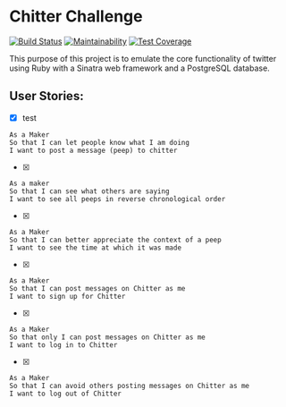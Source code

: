 Chitter Challenge
=================
[![Build Status](https://travis-ci.org/ad13380/chitter-challenge.svg?branch=master)](https://travis-ci.org/ad13380/chitter-challenge)
[![Maintainability](https://api.codeclimate.com/v1/badges/4b5f01d41b05890e8acc/maintainability)](https://codeclimate.com/github/ad13380/chitter-challenge/maintainability)
[![Test Coverage](https://api.codeclimate.com/v1/badges/4b5f01d41b05890e8acc/test_coverage)](https://codeclimate.com/github/ad13380/chitter-challenge/test_coverage)

This purpose of this project is to emulate the core functionality of twitter using Ruby with a Sinatra web framework and a PostgreSQL database.

User Stories:
-------

- [x] test

```
As a Maker
So that I can let people know what I am doing  
I want to post a message (peep) to chitter
```

- [x]  

```
As a maker
So that I can see what others are saying  
I want to see all peeps in reverse chronological order
```

- [x] 

```
As a Maker
So that I can better appreciate the context of a peep
I want to see the time at which it was made
```

- [x] 
```
As a Maker
So that I can post messages on Chitter as me
I want to sign up for Chitter
```

- [x] 
```
As a Maker
So that only I can post messages on Chitter as me
I want to log in to Chitter
```

- [x] 
```
As a Maker
So that I can avoid others posting messages on Chitter as me
I want to log out of Chitter
```



